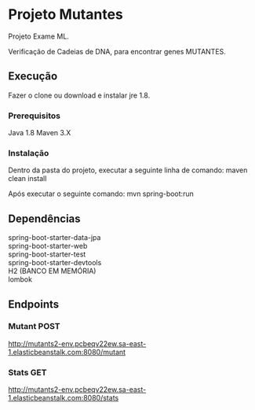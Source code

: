 # Projeto Mutantes

Projeto Exame ML.

Verificação de Cadeias de DNA, para encontrar genes MUTANTES.


## Execução

Fazer o clone ou download e instalar jre 1.8.

### Prerequisitos

Java 1.8
Maven 3.X

### Instalação

Dentro da pasta do projeto, executar a seguinte linha de comando:
maven clean install

Após executar o seguinte comando:
mvn spring-boot:run

## Dependências

spring-boot-starter-data-jpa<br/>
spring-boot-starter-web<br/>
spring-boot-starter-test<br/>
spring-boot-starter-devtools<br/>
H2 (BANCO EM MEMÓRIA)<br/>
lombok

## Endpoints

### Mutant POST
http://mutants2-env.pcbeqv22ew.sa-east-1.elasticbeanstalk.com:8080/mutant

### Stats GET
http://mutants2-env.pcbeqv22ew.sa-east-1.elasticbeanstalk.com:8080/stats

